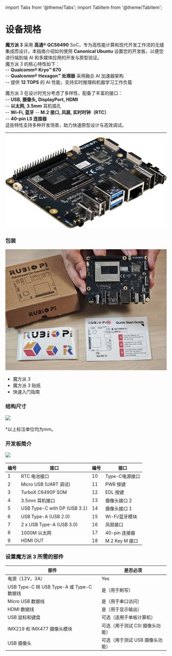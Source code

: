 import Tabs from '@theme/Tabs';
import TabItem from '@theme/TabItem';

# 设备规格

**魔方派 3** 采用 **高通® QCS6490** SoC，专为高性能计算和现代开发工作流的无缝集成而设计。本指南介绍如何使用 **Canonical Ubuntu** 设置您的开发板，以便您进行端到端 AI 和多媒体应用的开发与原型验证。  
魔方派 3 的核心特性如下：  
\-- **Qualcomm® Kryo™ 670**  
-- **Qualcomm® Hexagon™ 处理器** 采用融合 AI 加速器架构  
-- 提供 **12 TOPS** 的 AI 性能，支持实时推理和机器学习工作负载

魔方派 3 在设计时充分考虑了多样性，配备了丰富的接口：  
\-- **USB, 摄像头, DisplayPort, HDMI**  
-- **以太网, 3.5mm** 耳机插孔  
-- **Wi-Fi, 蓝牙**
-- **M.2 接口, 风扇, 实时时钟（RTC）**  
-- **40-pin LS 连接器**  
这些特性支持多种开发场景，助力快速原型设计与高效调试。

-----------


![魔方派 3 开发板俯视图](./images/image.jpg)

### 包装

![](./images/image-1.jpg)

* 魔方派 3 
* 魔方派 3 贴纸
* 快速入门指南

### 结构尺寸

![](images/data-5.jpg)

\*以上标注单位均为mm。

### 开发板简介

![](./images/data-3.svg)

| 编号 | 接口                     | 编号 | 接口                  |
|------|--------------------------|------|-----------------------|
| 1    | RTC 电池接口             | 10   | Type-C电源接口        |
| 2    | Micro USB (UART 调试)    | 11   | PWR 按键             |
| 3    | TurboX C6490P SOM        | 12   | EDL 按键             |
| 4    | 3.5mm 耳机接口           | 13   | 摄像头接口 2         |
| 5    | USB Type-C with DP (USB 3.1) | 14 | 摄像头接口 1         |
| 6    | USB Type-A (USB 2.0)     | 15   | Wi-Fi/蓝牙模块       |
| 7    | 2 x USB Type-A (USB 3.0) | 16   | 风扇接口             |
| 8    | 1000M 以太网            | 17   | 40-pin 连接器        |
| 9    | HDMI OUT                 | 18   | M.2 Key M 接口       |

### 设置魔方派 3 所需的部件

| 部件| 是否必须
|----------|----------
| 电源（12V，3A）| Yes
| USB Type-C 转 USB Type-A 或 Type-C 数据线| 是（用于刷写）
| Micro USB 数据线| 是（用于串口访问）
| HDMI 数据线| 是（用于显示输出）
| USB 鼠标和键盘| 可选（适用于单板计算机）
| IMX219 和 IMX477 摄像头模块| 可选（用于测试 CSI 摄像头功能）
| USB 摄像头| 可选（用于测试 USB 摄像头功能）

